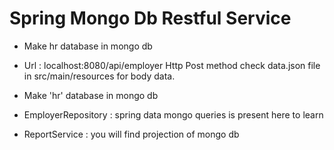 
# Spring Mongo Db Restful Service

- Make hr database in mongo db


- Url : localhost:8080/api/employer 
		Http Post method 
		check data.json file in src/main/resources for body data. 
		
		
- Make 'hr' database in mongo db
- EmployerRepository : spring data mongo queries is present here to learn
- ReportService : you will find projection of mongo db 

